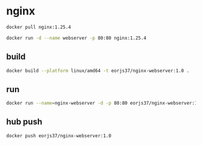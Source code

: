 # nginx

```bash
docker pull nginx:1.25.4
```

```bash
docker run -d --name webserver -p 80:80 nginx:1.25.4
```

## build

```bash
docker build --platform linux/amd64 -t eorjs37/nginx-webserver:1.0 .
```

## run

```bash
docker run --name=nginx-webserver -d -p 80:80 eorjs37/nginx-webserver:1.0
```

## hub push

```bash
docker push eorjs37/nginx-webserver:1.0
```
